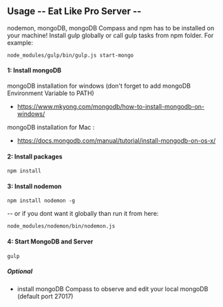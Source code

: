 ## Usage -- Eat Like Pro Server --
nodemon, mongoDB, mongoDB Compass and npm has to be installed on your machine!
Install gulp globally or call gulp tasks from npm folder.
For example:
```
node_modules/gulp/bin/gulp.js start-mongo
```

#### 1: Install mongoDB
mongoDB installation for windows
(don't forget to add mongoDB Environment Variable to PATH)
- https://www.mkyong.com/mongodb/how-to-install-mongodb-on-windows/

mongoDB installation for Mac :
- https://docs.mongodb.com/manual/tutorial/install-mongodb-on-os-x/

#### 2: Install packages
```
npm install
```

#### 3: Install nodemon

```
npm install nodemon -g
```

-- or if you dont want it globally than run it from here:

```
node_modules/nodemon/bin/nodemon.js
```

#### 4: Start MongoDB and Server

```
gulp
```

##### Optional
* install mongoDB Compass to observe and edit your local mongoDB (default port 27017)

